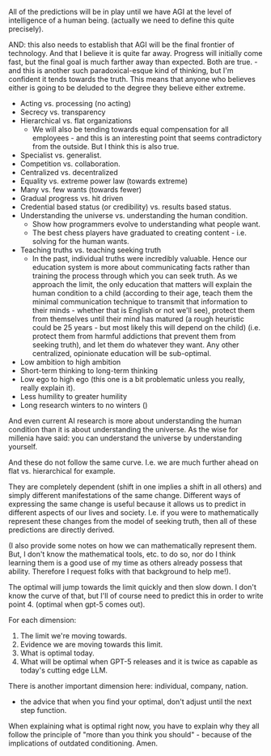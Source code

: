 All of the predictions will be in play until we have AGI at the level of intelligence of a human being. (actually we need to define this quite precisely).

AND: this also needs to establish that AGI will be the final frontier of technology. And that I believe it is quite far away. Progress will initially come fast, but the final goal is much farther away than expected. Both are true. - and this is another such paradoxical-esque kind of thinking, but I'm confident it tends towards the truth. This means that anyone who believes either is going to be deluded to the degree they believe either extreme.

- Acting vs. processing (no acting)
- Secrecy vs. transparency
- Hierarchical vs. flat organizations
  - We will also be tending towards equal compensation for all employees - and this is an interesting point that seems contradictory from the outside. But I think this is also true.
- Specialist vs. generalist.
- Competition vs. collaboration.
- Centralized vs. decentralized
- Equality vs. extreme power law (towards extreme)
- Many vs. few wants (towards fewer)
- Gradual progress vs. hit driven
- Credential based status (or credibility) vs. results based status.
- Understanding the universe vs. understanding the human condition.
  - Show how programmers evolve to understanding what people want.
  - The best chess players have graduated to creating content - i.e. solving for the human wants.
- Teaching truths vs. teaching seeking truth
  - In the past, individual truths were incredibly valuable. Hence our education system is more about communicating facts rather than training the process through which you can seek truth. As we approach the limit, the only education that matters will explain the human condition to a child (according to their age, teach them the minimal communication technique to transmit that information to their minds - whether that is English or not we'll see), protect them from themselves until their mind has matured (a rough heuristic could be 25 years - but most likely this will depend on the child) (i.e. protect them from harmful addictions that prevent them from seeking truth), and let them do whatever they want. Any other centralized, opinionate education will be sub-optimal.
- Low ambition to high ambition
- Short-term thinking to long-term thinking
- Low ego to high ego (this one is a bit problematic unless you really, really explain it).
- Less humility to greater humility
- Long research winters to no winters ()

And even current AI research is more about understanding the human condition than it is about understanding the universe. As the wise for millenia have said: you can understand the universe by understanding yourself.

And these do not follow the same curve. I.e. we are much further ahead on flat vs. hierarchical for example.

They are completely dependent (shift in one implies a shift in all others) and simply different manifestations of the same change. Different ways of expressing the same change is useful because it allows us to predict in different aspects of our lives and society. I.e. if you were to mathematically represent these changes from the model of seeking truth, then all of these predictions are directly derived.

(I also provide some notes on how we can mathematically represent them. But, I don't know the mathematical tools, etc. to do so, nor do I think learning them is a good use of my time as others already possess that ability. Therefore I request folks with that background to help me!).

The optimal will jump towards the limit quickly and then slow down. I don't know the curve of that, but I'll of course need to predict this in order to write point 4. (optimal when gpt-5 comes out).

For each dimension:

1. The limit we're moving towards.
2. Evidence we are moving towards this limit.
3. What is optimal today.
4. What will be optimal when GPT-5 releases and it is twice as capable as today's cutting edge LLM.

There is another important dimension here: individual, company, nation.

- the advice that when you find your optimal, don't adjust until the next step function.

When explaining what is optimal right now, you have to explain why they all follow the principle of "more than you think you should" - because of the implications of outdated conditioning. Amen.
